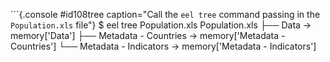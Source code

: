 
```{.console #id108tree caption="Call the `eel tree` command passing in the `Population.xls` file"}
$ eel tree Population.xls
Population.xls
├── Data                  → memory['Data']
├── Metadata - Countries  → memory['Metadata - Countries']
└── Metadata - Indicators → memory['Metadata - Indicators']
```

